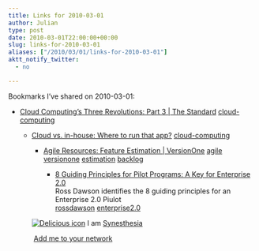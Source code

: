 ```yaml
---
title: Links for 2010-03-01
author: Julian
type: post
date: 2010-03-01T22:00:00+00:00
slug: links-for-2010-03-01 
aliases: ["/2010/03/01/links-for-2010-03-01"]
aktt_notify_twitter:
  - no

---
```

Bookmarks I&#8217;ve shared on 2010-03-01:

  * [Cloud Computing&#8217;s Three Revolutions: Part 3 | The Standard][1] 
    [cloud-computing][2] </li> 
    
      * [Cloud vs. in-house: Where to run that app?][3] 
        [cloud-computing][2] </li> 
        
          * [Agile Resources: Feature Estimation | VersionOne][4] 
            [agile][5] [versionone][6] [estimation][7] [backlog][8] </li> 
            
              * [8 Guiding Principles for Pilot Programs: A Key for Enterprise 2.0][9]  
                Ross Dawson identifies the 8 guiding principles for an Enterprise 2.0 Piulot&nbsp;  
                [rossdawson][10] [enterprise2.0][11] </ul> 
            
            <p class="deliciouslink">
              <a href="https://del.icio.us/synesthesia" title="See all my bookmarks on del.icio.us"><img src="https://www.synesthesia.co.uk/images/deliciousicon.jpg" alt="Delicious icon" /></a>&nbsp;I am <a href="https://del.icio.us/synesthesia" title="See all my bookmarks on del.icio.us">Synesthesia</a>
            </p>
            
            <p class="deliciouslink">
              <a href="https://del.icio.us/network?add=synesthesia" title="Add me to your del.icio.us network"><img src="https://www.synesthesia.co.uk/images/add.gif" alt="" /></a>&nbsp;<a href="https://del.icio.us/network?add=synesthesia" title="Add me to your del.icio.us network">Add me to your network</a>
            </p>

 [1]: https://www.thestandard.com/news/2010/03/01/cloud-computings-three-revolutions-part-3
 [2]: https://delicious.com/synesthesia/cloud-computing
 [3]: https://mobile.computerworld.com/device/article.php?CALL_URL=https://www.computerworld.com/s/article/9162542/Cloud_vs._in_house_Where_to_run_that_app
 [4]: https://www.versionone.com/Resources/FeatureEstimation.asp
 [5]: https://delicious.com/synesthesia/agile
 [6]: https://delicious.com/synesthesia/versionone
 [7]: https://delicious.com/synesthesia/estimation
 [8]: https://delicious.com/synesthesia/backlog
 [9]: https://rossdawsonblog.com/weblog/archives/2010/02/8_guiding_princ.html
 [10]: https://delicious.com/synesthesia/rossdawson
 [11]: https://delicious.com/synesthesia/enterprise2.0